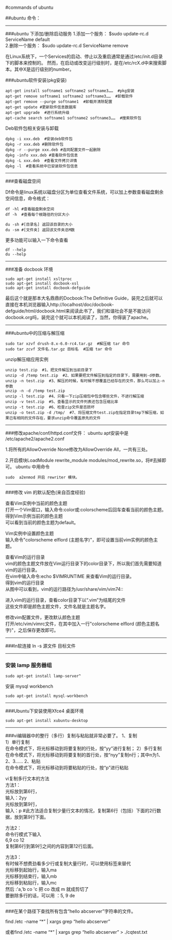 #commands of ubuntu

##ubuntu 命令：
****************************
###ubuntu 下添加/删除启动服务
1.添加一个服务：
    $sudo update-rc.d ServiceName default  
2.删除一个服务：
    $sudo update-rc.d ServiceName remove

在Linux系统下，一个Services的启动、停止以及重启通常是通过/etc/init.d目录下的脚本来控制的。
然而，在启动或改变运行级别时，是在/etc/rcX.d中来搜索脚本。其中X是运行级别的number。


###ubuntu软件安装(pkg安装)
 
    apt-get install softname1 softname2 softname3……  #pkg安装
    apt-get remove softname1 softname2 softname3……  #卸载软件
    apt-get remove --purge softname1  #卸载并清除配置
    apt-get update #更新软件信息数据库
    apt-get upgrade  #进行系统升级
    apt-cache search softname1 softname2 softname3……  #搜索软件包

Deb软件包相关安装与卸载
 
    dpkg -i xxx.deb  #安装deb软件包
    dpkg -r xxx.deb #删除软件包
    dpkg -r --purge xxx.deb #连同配置文件一起删除
    dpkg -info xxx.deb #查看软件包信息
    dpkg -L xxx.deb  #查看文件拷贝详情
    dpkg -l  #查看系统中已安装软件包信息

**********************************
###查看磁盘空间
    
Df命令是linux系统以磁盘分区为单位查看文件系统，可以加上参数查看磁盘剩余空间信息，命令格式：  

    df -hl #查看磁盘剩余空间
    df -h  #查看每个根路径的分区大小

    du -sh #[目录名] 返回该目录的大小
    du -sm #[文件夹] 返回该文件夹总M数

更多功能可以输入一下命令查看   
    
    df --help  
    du --help

*************************
###准备 docbook 环境

    sudo apt-get install xsltproc
    sudo apt-get install docbook-xsl
    sudo apt-get install docbook-defguide

最后这个就是那本大名鼎鼎的Docbook:The Definitive Guide，装完之后就可以直接在本机浏览器输入http://localhost/doc/docbook-defguide/html/docbook.html来阅读此书了，我们和谐社会不是不能访问docbook.org吗，装完这个就可以本机阅读了，当然，你得装了apache。

*************************
###ubuntu中的压缩与解压缩

    sudo tar xzvf drush-8.x-6.0-rc4.tar.gz  #解压缩 tar 命令
    sudo tar zcvf 文件名.tar.gz 目标名  #压缩 tar 命令

unzip解压缩应用实例

    unzip test.zip  #1、把文件解压到当前目录下
    unzip -d /temp test.zip  #2、如果要把文件解压到指定的目录下，需要用到-d参数。
    unzip -n test.zip  #3、解压的时候，有时候不想覆盖已经存在的文件，那么可以加上-n参数
    unzip -n -d /temp test.zip
    unzip -l test.zip  #4、只看一下zip压缩包中包含哪些文件，不进行解压缩
    unzip -v test.zip  #5、查看显示的文件列表还包含压缩比率
    unzip -t test.zip  #6、检查zip文件是否损坏
    unzip -o test.zip -d /tmp/  #7、将压缩文件test.zip在指定目录tmp下解压缩，如果已有相同的文件存在，要求unzip命令覆盖原先的文件

**********************************
###修改apache/conf/httpd.conf文件：
ubuntu apt安装中是 /etc/apache2/apache2.conf

1.将所有的AllowOverride None修改为AllowOverride All，一共有三处。

2.开启模块LoadModule rewrite_module modules/mod_rewrite.so，将#去掉即可。
ubuntu 中用命令 

    sudo  a2enmod 开启 rewriter 模块。

**********************************
###修改 vim 的默认配色(来自百度经验)

查看Vim实例中当前的颜色主题  
打开一个Vim窗口，输入命令:color或:colorscheme后回车查看当前的颜色主题。  
得到Vim示例当前的颜色主题  
可以看到当前的颜色主题为default。  

Vim实例中设置颜色主题  
输入命令"colorscheme elflord (主题名字)"，即可设置当前vim实例的颜色主题。  

查看Vim的运行目录  
vim的颜色主题文件放在Vim运行目录下的color目录下，所以我们首先需要知道vim的运行目录。  
在vim中输入命令:echo $VIMRUNTIME 来查看Vim的运行目录。  
得到vim的运行目录  
从图中可以看到，vim的运行路径为/usr/share/vim/vim74::  

进入vim的运行目录，查看color目录下以“.vim”为结尾的文件  
这些文件即是颜色主题文件，文件名就是主题名字。  

修改vim配置文件，更改默认颜色主题  
打开/etc/vim/vimrc文件，在其中加入一行"colorscheme elflord (颜色主题名字)"，之后保存更改即可。  
**********************************
###ln软连接
    ln -s 源文件 目标文件

**********************************
### 安装 lamp 服务器组  

    sudo apt-get install lamp-server^  
安装 mysql workbench  

    sudo apt-get install mysql-workbench  

*****************************************
###Ubuntu下安装使用Xfce4 桌面环境  

    sudo apt-get install xubuntu-desktop  

******************************************************
###vi编辑器中的整行（多行）复制与粘贴就非常必要了。
1、复制  
  1）单行复制  
  在命令模式下，将光标移动到将要复制的行处，按“yy”进行复制；
  2）多行复制  
  在命令模式下，将光标移动到将要复制的首行处，按“nyy”复制n行；其中n为1、2、3……
  2、粘贴  
  在命令模式下，将光标移动到将要粘贴的行处，按“p”进行粘贴

vi复制多行文本的方法  
  方法1：  
   光标放到第6行，  
   输入：2yy  
  光标放到第9行，  
   输入：p  #此方法适合复制少量行文本的情况，复制第6行（包括）下面的2行数据，放到第9行下面。  

  方法2：  
   命令行模式下输入  
   6,9 co 12  
   复制第6行到第9行之间的内容到第12行后面。  

  方法3：  
   有时候不想费劲看多少行或复制大量行时，可以使用标签来替代  
   光标移到起始行，输入ma  
   光标移到结束行，输入mb  
   光标移到粘贴行，输入mc  
   然后 :'a,'b co 'c   把 co 改成 m 就成剪切了  
   要删除多行的话，可以用 ：5, 9 de  

********************************************************
###在某个路径下查找所有包含“hello abcserver”字符串的文件。

find /etc -name “*” | xargs grep “hello abcserver”

或者find /etc -name “*” | xargs grep “hello abcserver” > ./cqtest.txt


